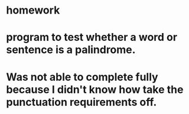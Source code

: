 # homework
# program to test whether a word or sentence is a palindrome.
# Was not able to complete fully because I didn't know how take the punctuation requirements off. 
